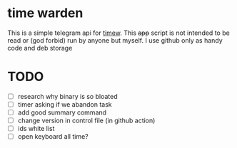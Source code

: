 # time warden

This is a simple telegram api for [timew](https://timewarrior.net).
This <s>app</s> script is not intended to be read or (god forbid) run by anyone but myself. I use github only as handy code and deb storage

# TODO
- [ ] research why binary is so bloated
- [ ] timer asking if we abandon task
- [ ] add good summary command
- [ ] change version in control file (in github action)
- [ ] ids white list
- [ ] open keyboard all time?

